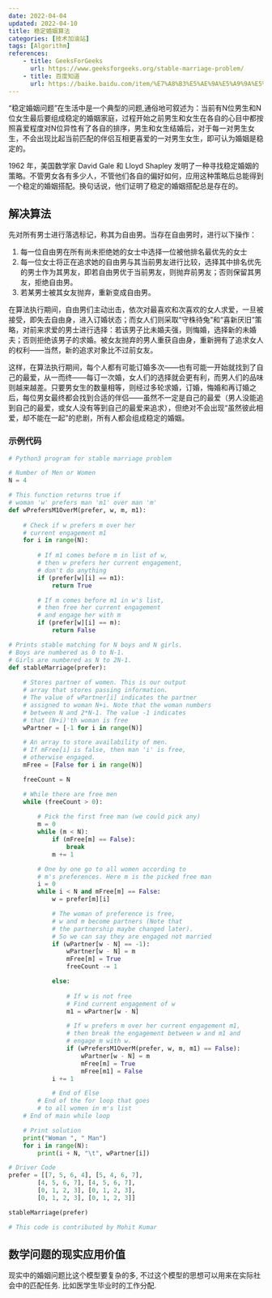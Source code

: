```yaml
---
date: 2022-04-04
updated: 2022-04-10
title: 稳定婚姻算法
categories: [技术加油站]
tags: [Algorithm]
references: 
    - title: GeeksForGeeks
      url: https://www.geeksforgeeks.org/stable-marriage-problem/
    - title: 百度知道
      url: https://baike.baidu.com/item/%E7%A8%B3%E5%AE%9A%E5%A9%9A%E5%A7%BB%E9%97%AE%E9%A2%98/12760040
---
```


“稳定婚姻问题”在生活中是一个典型的问题,通俗地可叙述为：当前有N位男生和N位女生最后要组成稳定的婚姻家庭，过程开始之前男生和女生在各自的心目中都按照喜爱程度对N位异性有了各自的排序，男生和女生结婚后，对于每一对男生女生，不会出现比起当前匹配的伴侣互相更喜爱的一对男生女生，即可认为婚姻是稳定的。

<!-- more -->

1962 年，美国数学家 David Gale 和 Lloyd Shapley 发明了一种寻找稳定婚姻的策略。不管男女各有多少人，不管他们各自的偏好如何，应用这种策略后总能得到一个稳定的婚姻搭配。换句话说，他们证明了稳定的婚姻搭配总是存在的。

## 解决算法

先对所有男士进行落选标记，称其为自由男。当存在自由男时，进行以下操作：

1. 每一位自由男在所有尚未拒绝她的女士中选择一位被他排名最优先的女士
2. 每一位女士将正在追求她的自由男与其当前男友进行比较，选择其中排名优先的男士作为其男友，即若自由男优于当前男友，则抛弃前男友；否则保留其男友，拒绝自由男。
3. 若某男士被其女友抛弃，重新变成自由男。

在算法执行期间，自由男们主动出击，依次对最喜欢和次喜欢的女人求爱，一旦被接受，即失去自由身，进入订婚状态；而女人们则采取“守株待兔”和“喜新厌旧”策略，对前来求爱的男士进行选择：若该男子比未婚夫强，则悔婚，选择新的未婚夫；否则拒绝该男子的求婚。被女友抛弃的男人重获自由身，重新拥有了追求女人的权利——当然，新的追求对象比不过前女友。

这样，在算法执行期间，每个人都有可能订婚多次——也有可能一开始就找到了自己的最爱，从一而终——每订一次婚，女人们的选择就会更有利，而男人们的品味则越来越差。只要男女生的数量相等，则经过多轮求婚，订婚，悔婚和再订婚之后，每位男女最终都会找到合适的伴侣——虽然不一定是自己的最爱（男人没能追到自己的最爱，或女人没有等到自己的最爱来追求），但绝对不会出现“虽然彼此相爱，却不能在一起”的悲剧，所有人都会组成稳定的婚姻。

### 示例代码

```python
# Python3 program for stable marriage problem

# Number of Men or Women
N = 4

# This function returns true if
# woman 'w' prefers man 'm1' over man 'm'
def wPrefersM1OverM(prefer, w, m, m1):
    
    # Check if w prefers m over her
    # current engagement m1
    for i in range(N):
        
        # If m1 comes before m in list of w,
        # then w prefers her current engagement,
        # don't do anything
        if (prefer[w][i] == m1):
            return True

        # If m comes before m1 in w's list,
        # then free her current engagement
        # and engage her with m
        if (prefer[w][i] == m):
            return False

# Prints stable matching for N boys and N girls.
# Boys are numbered as 0 to N-1.
# Girls are numbered as N to 2N-1.
def stableMarriage(prefer):
    
    # Stores partner of women. This is our output
    # array that stores passing information.
    # The value of wPartner[i] indicates the partner
    # assigned to woman N+i. Note that the woman numbers
    # between N and 2*N-1. The value -1 indicates
    # that (N+i)'th woman is free
    wPartner = [-1 for i in range(N)]

    # An array to store availability of men.
    # If mFree[i] is false, then man 'i' is free,
    # otherwise engaged.
    mFree = [False for i in range(N)]

    freeCount = N

    # While there are free men
    while (freeCount > 0):
        
        # Pick the first free man (we could pick any)
        m = 0
        while (m < N):
            if (mFree[m] == False):
                break
            m += 1

        # One by one go to all women according to
        # m's preferences. Here m is the picked free man
        i = 0
        while i < N and mFree[m] == False:
            w = prefer[m][i]

            # The woman of preference is free,
            # w and m become partners (Note that
            # the partnership maybe changed later).
            # So we can say they are engaged not married
            if (wPartner[w - N] == -1):
                wPartner[w - N] = m
                mFree[m] = True
                freeCount -= 1

            else:
                
                # If w is not free
                # Find current engagement of w
                m1 = wPartner[w - N]

                # If w prefers m over her current engagement m1,
                # then break the engagement between w and m1 and
                # engage m with w.
                if (wPrefersM1OverM(prefer, w, m, m1) == False):
                    wPartner[w - N] = m
                    mFree[m] = True
                    mFree[m1] = False
            i += 1

            # End of Else
        # End of the for loop that goes
        # to all women in m's list
    # End of main while loop

    # Print solution
    print("Woman ", " Man")
    for i in range(N):
        print(i + N, "\t", wPartner[i])

# Driver Code
prefer = [[7, 5, 6, 4], [5, 4, 6, 7],
        [4, 5, 6, 7], [4, 5, 6, 7],
        [0, 1, 2, 3], [0, 1, 2, 3],
        [0, 1, 2, 3], [0, 1, 2, 3]]

stableMarriage(prefer)

# This code is contributed by Mohit Kumar

```

## 数学问题的现实应用价值

现实中的婚姻问题比这个模型要复杂的多, 不过这个模型的思想可以用来在实际社会中的匹配任务. 比如医学生毕业时的工作分配.
